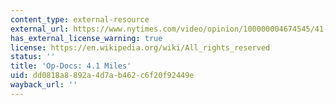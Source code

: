 ```yaml
---
content_type: external-resource
external_url: https://www.nytimes.com/video/opinion/100000004674545/41-miles.html?smid=pl-share
has_external_license_warning: true
license: https://en.wikipedia.org/wiki/All_rights_reserved
status: ''
title: 'Op-Docs: 4.1 Miles'
uid: dd0818a8-892a-4d7a-b462-c6f20f92449e
wayback_url: ''
---
```

